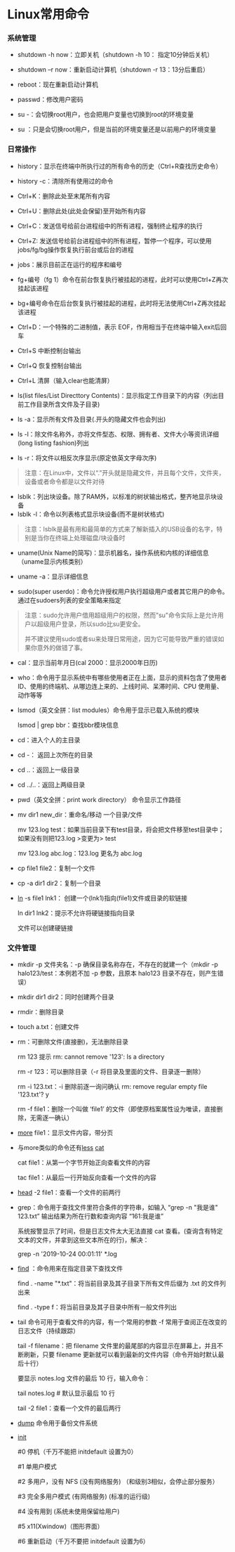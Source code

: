 # Linux常用命令

### 系统管理

- shutdown -h now：立即关机（shutdown -h 10： 指定10分钟后关机）
- shutdown –r now：重新启动计算机（shutdown -r 13：13分后重启）
- reboot：现在重新启动计算机
- passwd：修改用户密码



- su -：会切换root用户，也会把用户变量也切换到root的环境变量
- su ：只是会切换root用户，但是当前的环境变量还是以前用户的环境变量

### 日常操作

- history：显示在终端中所执行过的所有命令的历史（Ctrl+R查找历史命令）
- history -c：清除所有使用过的命令



- Ctrl+K：删除此处至末尾所有内容
- Ctrl+U：删除此处(此处会保留)至开始所有内容



- Ctrl+C：发送信号给前台进程组中的所有进程，强制终止程序的执行
- Ctrl+Z: 发送信号给前台进程组中的所有进程，暂停一个程序，可以使用jobs/fg/bg操作恢复执行前台或后台的进程
- jobs：展示目前正在运行的程序和编号
- fg+编号（fg 1）命令在前台恢复执行被挂起的进程，此时可以使用Ctrl+Z再次挂起该进程
- bg+编号命令在后台恢复执行被挂起的进程，此时将无法使用Ctrl+Z再次挂起该进程
- Ctrl+D：一个特殊的二进制值，表示 EOF，作用相当于在终端中输入exit后回车



- Ctrl+S 中断控制台输出
- Ctrl+Q 恢复控制台输出
- Ctrl+L 清屏（输入clear也能清屏）



- ls(list files/List Directtory Contents)：显示指定工作目录下的内容（列出目前工作目录所含文件及子目录)
- ls -a：显示所有文件及目录(.开头的隐藏文件也会列出)
- ls -l：除文件名称外，亦将文件型态、权限、拥有者、文件大小等资讯详细(long listing fashion)列出
- ls -r：将文件以相反次序显示(原定依英文字母次序)

> 注意：在Linux中，文件以“.”开头就是隐藏文件，并且每个文件，文件夹，设备或者命令都是以文件对待

- lsblk：列出块设备。除了RAM外，以标准的树状输出格式，整齐地显示块设备
- lsblk -l：命令以列表格式显示块设备(而不是树状格式)

> 注意：lsblk是最有用和最简单的方式来了解新插入的USB设备的名字，特别是当你在终端上处理磁盘/块设备时

- uname(Unix Name的简写)：显示机器名，操作系统和内核的详细信息（uname显示内核类别）
- uname -a：显示详细信息



- sudo(super userdo)：命令允许授权用户执行超级用户或者其它用户的命令。通过在sudoers列表的安全策略来指定

> 注意：sudo允许用户借用超级用户的权限，然而"su"命令实际上是允许用户以超级用户登录，所以sudo比su更安全。
>
> 并不建议使用sudo或者su来处理日常用途，因为它可能导致严重的错误如果你意外的做错了事。

- cal：显示当前年月日(cal 2000：显示2000年日历)
- who：命令用于显示系统中有哪些使用者正在上面，显示的资料包含了使用者 ID、使用的终端机、从哪边连上来的、上线时间、呆滞时间、CPU 使用量、动作等等



- lsmod（英文全拼：list modules）命令用于显示已载入系统的模块

  lsmod | grep bbr：查找bbr模块信息



- cd：进入个人的主目录
- cd -： 返回上次所在的目录
- cd ..：返回上一级目录
- cd ../..：返回上两级目录



- pwd（英文全拼：print work directory） 命令显示工作路径



- mv dir1 new_dir：重命名/移动 一个目录/文件

  mv 123.log test：如果当前目录下有test目录，将会把文件移至test目录中；如果没有则把123.log >变更为> test

  mv 123.log abc.log：123.log 更名为 abc.log



- cp file1 file2：复制一个文件
- cp -a dir1 dir2：复制一个目录



- [ln](https://www.runoob.com/linux/linux-comm-ln.html) -s file1 lnk1： 创建一个(lnk1)指向(file1)文件或目录的软链接

  ln dir1 lnk2：提示不允许将硬链接指向目录

  文件可以创建硬链接

### 文件管理

- mkdir -p 文件夹名：-p 确保目录名称存在，不存在的就建一个（mkdir -p halo123/test：本例若不加 -p 参数，且原本 halo123 目录不存在，则产生错误）
- mkdir dir1 dir2：同时创建两个目录
- rmdir：删除目录



- touch a.txt：创建文件

- rm：可删除文件(直接删)，无法删除目录

  rm 123 提示
  rm: cannot remove '123': Is a directory

  rm -r 123：可以删除目录（-r 将目录及里面的文件、目录逐一删除）

  

  rm -i 123.txt：-i 删除前逐一询问确认
  rm: remove regular empty file '123.txt'? y

  

  rm -f file1：删除一个叫做 ‘file1’ 的文件（即使原档案属性设为唯读，直接删除，无需逐一确认）

- [more](https://www.runoob.com/linux/linux-comm-more.html) file1：显示文件内容，带分页

- 与more类似的命令还有[less](https://www.runoob.com/linux/linux-comm-less.html) [cat](https://www.runoob.com/linux/linux-comm-cat.html)

  cat file1：从第一个字节开始正向查看文件的内容

  tac file1：从最后一行开始反向查看一个文件的内容

- [head](https://www.runoob.com/linux/linux-comm-head.html) -2 file1：查看一个文件的前两行

- grep：命令用于查找文件里符合条件的字符串，如输入 “grep -n "我是谁" 123.txt” 输出结果为所在行数和查询内容 “161:我是谁”

  系统报警显示了时间，但是日志文件太大无法直接 cat 查看。(查询含有特定文本的文件，并拿到这些文本所在的行)，解决：

  grep -n '2019-10-24 00:01:11' *.log

- [find](https://www.runoob.com/linux/linux-comm-find.html) ：命令用来在指定目录下查找文件

  find . -name "*.txt"：将当前目录及其子目录下所有文件后缀为 .txt 的文件列出来

  find . -type f：将当前目录及其子目录中所有一般文件列出



- tail 命令可用于查看文件的内容，有一个常用的参数 -f 常用于查阅正在改变的日志文件（持续跟踪）

  tail -f filename：把 filename 文件里的最尾部的内容显示在屏幕上，并且不断刷新，只要 filename 更新就可以看到最新的文件内容（命令开始时默认最后十行）

  要显示 notes.log 文件的最后 10 行，输入命令：

  tail notes.log   # 默认显示最后 10 行

  tail -2 file1：查看一个文件的最后两行



- [dump](https://www.runoob.com/linux/linux-comm-dump.html) 命令用于备份文件系统

- [init](https://baike.baidu.com/item/init/1196449?fr=aladdin)

  #0 停机（千万不能把 initdefault 设置为0）

  #1 单用户模式

  #2 多用户，没有 NFS (没有网络服务) （和级别3相似，会停止部分服务）

  #3 完全多用户模式 (有网络服务) (标准的运行级)

  #4 没有用到 (系统未使用保留给用户)

  #5 x11(Xwindow)（图形界面）

  #6 重新启动（千万不要把 initdefault 设置为6）

